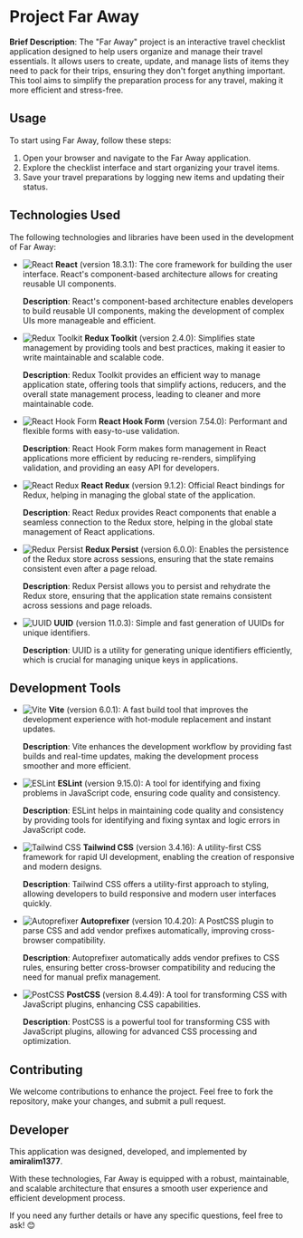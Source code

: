 # Project Far Away

**Brief Description**:
The "Far Away" project is an interactive travel checklist application designed to help users organize and manage their travel essentials. It allows users to create, update, and manage lists of items they need to pack for their trips, ensuring they don't forget anything important. This tool aims to simplify the preparation process for any travel, making it more efficient and stress-free.

## Usage

To start using Far Away, follow these steps:

1. Open your browser and navigate to the Far Away application.
2. Explore the checklist interface and start organizing your travel items.
3. Save your travel preparations by logging new items and updating their status.

## Technologies Used

The following technologies and libraries have been used in the development of Far Away:

- ![React](https://img.icons8.com/color/48/000000/react-native.png) **React** (version 18.3.1): The core framework for building the user interface. React's component-based architecture allows for creating reusable UI components.

  **Description**: React's component-based architecture enables developers to build reusable UI components, making the development of complex UIs more manageable and efficient.

- ![Redux Toolkit](https://img.icons8.com/color/48/000000/redux.png) **Redux Toolkit** (version 2.4.0): Simplifies state management by providing tools and best practices, making it easier to write maintainable and scalable code.

  **Description**: Redux Toolkit provides an efficient way to manage application state, offering tools that simplify actions, reducers, and the overall state management process, leading to cleaner and more maintainable code.

- ![React Hook Form](https://img.icons8.com/color/48/000000/form.png) **React Hook Form** (version 7.54.0): Performant and flexible forms with easy-to-use validation.

  **Description**: React Hook Form makes form management in React applications more efficient by reducing re-renders, simplifying validation, and providing an easy API for developers.

- ![React Redux](https://img.icons8.com/color/48/000000/redux.png) **React Redux** (version 9.1.2): Official React bindings for Redux, helping in managing the global state of the application.

  **Description**: React Redux provides React components that enable a seamless connection to the Redux store, helping in the global state management of React applications.

- ![Redux Persist](https://raw.githubusercontent.com/rt2zz/redux-persist/master/logo/redux-persist-logo.png) **Redux Persist** (version 6.0.0): Enables the persistence of the Redux store across sessions, ensuring that the state remains consistent even after a page reload.

  **Description**: Redux Persist allows you to persist and rehydrate the Redux store, ensuring that the application state remains consistent across sessions and page reloads.

- ![UUID](https://seeklogo.com/images/U/uuid-logo-D15FAD2D0E-seeklogo.com.png) **UUID** (version 11.0.3): Simple and fast generation of UUIDs for unique identifiers.

  **Description**: UUID is a utility for generating unique identifiers efficiently, which is crucial for managing unique keys in applications.

## Development Tools

- ![Vite](https://vitejs.dev/logo.svg) **Vite** (version 6.0.1): A fast build tool that improves the development experience with hot-module replacement and instant updates.

  **Description**: Vite enhances the development workflow by providing fast builds and real-time updates, making the development process smoother and more efficient.

- ![ESLint](https://eslint.org/assets/img/logo.svg) **ESLint** (version 9.15.0): A tool for identifying and fixing problems in JavaScript code, ensuring code quality and consistency.

  **Description**: ESLint helps in maintaining code quality and consistency by providing tools for identifying and fixing syntax and logic errors in JavaScript code.

- ![Tailwind CSS](https://tailwindcss.com/_next/static/media/tailwindcss-mark.bdf09c95.svg) **Tailwind CSS** (version 3.4.16): A utility-first CSS framework for rapid UI development, enabling the creation of responsive and modern designs.

  **Description**: Tailwind CSS offers a utility-first approach to styling, allowing developers to build responsive and modern user interfaces quickly.

- ![Autoprefixer](https://postcss.org/assets/autoprefixer.svg) **Autoprefixer** (version 10.4.20): A PostCSS plugin to parse CSS and add vendor prefixes automatically, improving cross-browser compatibility.

  **Description**: Autoprefixer automatically adds vendor prefixes to CSS rules, ensuring better cross-browser compatibility and reducing the need for manual prefix management.

- ![PostCSS](https://postcss.org/assets/logo.svg) **PostCSS** (version 8.4.49): A tool for transforming CSS with JavaScript plugins, enhancing CSS capabilities.

  **Description**: PostCSS is a powerful tool for transforming CSS with JavaScript plugins, allowing for advanced CSS processing and optimization.

## Contributing

We welcome contributions to enhance the project. Feel free to fork the repository, make your changes, and submit a pull request.

## Developer

This application was designed, developed, and implemented by **amiralim1377**.

With these technologies, Far Away is equipped with a robust, maintainable, and scalable architecture that ensures a smooth user experience and efficient development process.

If you need any further details or have any specific questions, feel free to ask! 😊

